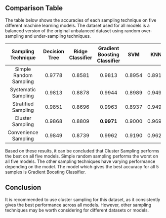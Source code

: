 
## Comparison Table

The table below shows the accuracies of each sampling technique on five different machine learning models. The dataset used for all models is a balanced version of the original unbalanced dataset using random over-sampling and under-sampling techniques.

| Sampling Technique | Decision Tree | Ridge Classifier	 | Gradient Boosting Classifier	 | SVM	 | KNN |
|:---------------:|:---------------:|:---------------:|:---------------:|:---------------:|:---------------:|
| Simple Random Sampling | 0.9778 | 0.8581 | 0.9813 | 0.8954 | 0.8915 |
| Systematic Sampling | 0.9813 | 0.8878 | 0.9944 | 0.8989 | 0.9493 |
| Stratified Sampling | 0.9851 | 0.8696 | 0.9963 | 0.8937 | 0.9498 |
| Cluster Sampling | 0.9868 | 0.8809 | **0.9971** | 0.9000 | 0.9691 |
| Convenience Sampling | 0.9849 | 0.8739 | 0.9962 | 0.9190 | 0.9623 |

Based on these results, it can be concluded that Cluster Sampling performs the best on all five models. Simple random sampling performs the worst on all five models. The other sampling techniques have varying performance depending on the model. The model which gives the best accuracy for all 5 samples is Gradient Boosting Classifier.

## Conclusion

It is recommended to use cluster sampling for this dataset, as it consistently gives the best performance across all models. However, other sampling techniques may be worth considering for different datasets or models.
 
